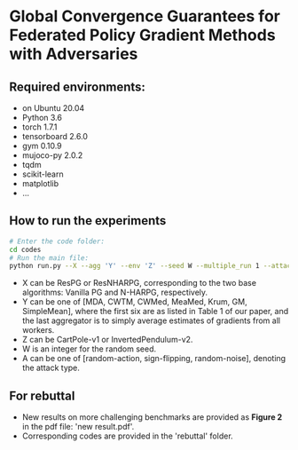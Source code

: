 # Global Convergence Guarantees for Federated Policy Gradient Methods with Adversaries

## Required environments:
- on Ubuntu 20.04
- Python 3.6
- torch 1.7.1
- tensorboard 2.6.0
- gym 0.10.9
- mujoco-py 2.0.2
- tqdm
- scikit-learn
- matplotlib
- ...

## How to run the experiments

```bash
# Enter the code folder:
cd codes
# Run the main file:
python run.py --X --agg 'Y' --env 'Z' --seed W --multiple_run 1 --attack_type 'A'
```
- X can be ResPG or ResNHARPG, corresponding to the two base algorithms: Vanilla PG and N-HARPG, respectively.
- Y can be one of [MDA, CWTM, CWMed, MeaMed, Krum, GM, SimpleMean], where the first six are as listed in Table 1 of our paper, and the last aggregator is to simply average estimates of gradients from all workers.
- Z can be CartPole-v1 or InvertedPendulum-v2.
- W is an integer for the random seed.
- A can be one of [random-action, sign-flipping, random-noise], denoting the attack type.

## For rebuttal

- New results on more challenging benchmarks are provided as **Figure 2** in the pdf file: 'new result.pdf'.
- Corresponding codes are provided in the 'rebuttal' folder.
